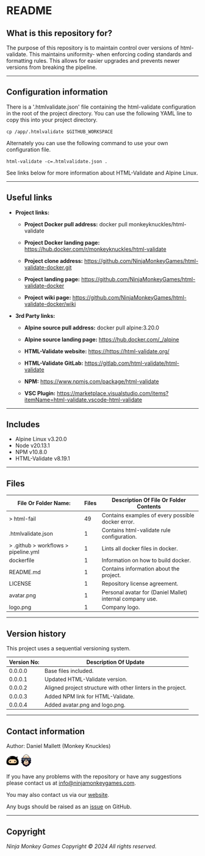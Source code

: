 # README #

## What is this repository for? ##

The purpose of this repository is to maintain control over versions of html-validate. This maintains uniformity-
when enforcing coding standards and formatting rules. This allows for easier upgrades and prevents newer versions from
breaking the pipeline.

---

## Configuration information ##

There is a '.htmlvalidate.json' file containing the html-validate configuration in the root of the project directory. You can
use the following YAML line to copy this into your project directory.

```shell
cp /app/.htmlvalidate $GITHUB_WORKSPACE
```

Alternately you can use the following command to use your own configuration file.

```shell
html-validate -c=.htmlvalidate.json .
```

See links below for more information about HTML-Validate and Alpine Linux.

---

## Useful links ##
  
* **Project links:**
  
  * **Project Docker pull address:**  docker pull monkeyknuckles/html-validate

  * **Project Docker landing page:**  <https://hub.docker.com/r/monkeyknuckles/html-validate>
  * **Project clone address:**        <https://github.com/NinjaMonkeyGames/html-validate-docker.git>
  * **Project landing page:**         <https://github.com/NinjaMonkeyGames/html-validate-docker>
  * **Project wiki page:**            <https://github.com/NinjaMonkeyGames/html-validate-docker/wiki>

* **3rd Party links:**

  * **Alpine source pull address:**   docker pull alpine:3.20.0

  * **Alpine source landing page:**   <https://hub.docker.com/_/alpine>
  * **HTML-Validate website:**        <https://https://html-validate.org/>
  * **HTML-Validate GitLab:**         <https://gitlab.com/html-validate/html-validate>
  * **NPM:**                          <https://www.npmjs.com/package/html-validate>
  * **VSC Plugin:**             <https://marketplace.visualstudio.com/items?itemName=html-validate.vscode-html-validate>

---

## Includes ##

* Alpine Linux              v3.20.0
* Node                      v20.13.1
* NPM                       v10.8.0
* HTML-Validate             v8.19.1

---

## Files ##

| File Or Folder Name:                  | Files | Description Of File Or Folder Contents                               |
|---------------------------------------|-------|----------------------------------------------------------------------|
| > html-fail                           |   49  | Contains examples of every possible docker error.                    |
| .htmlvalidate.json                    |   1   | Contains html-validate rule configuration.                           |
| > .github > workflows > pipeline.yml  |   1   | Lints all docker files in docker.                                    |
| dockerfile                            |   1   | Information on how to build docker.                                  |
| README.md                             |   1   | Contains information about the project.                              |
| LICENSE                               |   1   | Repository license agreement.                                        |
| avatar.png                            |   1   | Personal avatar for (Daniel Mallet) internal company use.            |
| logo.png                              |   1   | Company logo.                                                        |

---

## Version history ##

This project uses a sequential versioning system.

| Version No:    | Description Of Update                                                                               |
|----------------|-----------------------------------------------------------------------------------------------------|
| 0.0.0.0        | Base files included.                                                                                |
| 0.0.0.1        | Updated HTML-Validate version.                                                                      |
| 0.0.0.2        | Aligned project structure with other linters in the project.                                        |
| 0.0.0.3        | Added NPM link for HTML-Validate.                                                                   |
| 0.0.0.4        | Added avatar.png and logo.png.                                                                      |

---

## Contact information ##

Author: Daniel Mallett (Monkey Knuckles)

![Ninja Monkey Games](logo.png "Logo")
![Monkey Knuckles](avatar.png "Avatar")

If you have any problems with the repository or have any suggestions please contact us at <info@ninjamonkeygames.com>.

You may also contact us via our [website](https://ninjamonkeygames.com).

Any bugs should be raised as an [issue](https://github.com/NinjaMonkeyGames/html-validate-docker/issues) on GitHub.

---

## Copyright ##

*Ninja Monkey Games Copyright © 2024 All rights reserved.*
